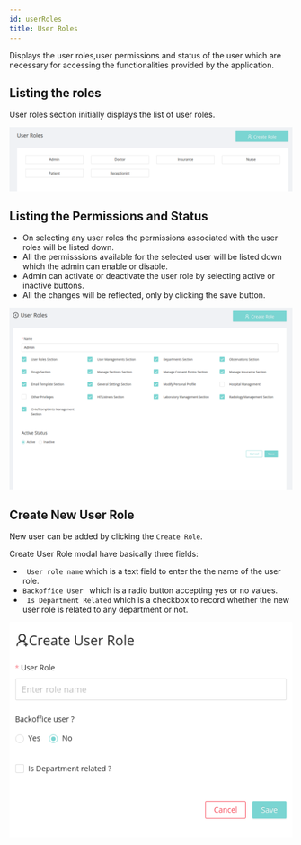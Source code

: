 ```yaml
---
id: userRoles
title: User Roles
---
```


Displays the user roles,user permissions and status of the user which are necessary for accessing the functionalities provided by the application.

## Listing the roles

User roles section initially displays the list of user roles.

![User roles section](assets/userRole/userRoleList.png)

## Listing the Permissions and Status

- On selecting any user roles the permissions associated with the user roles will be listed down.
- All the permisssions available for the selected user will be listed down which the admin can enable or disable.
- Admin can activate or deactivate the user role by selecting active or inactive buttons.
- All the changes will be reflected, only by clicking the save button.

![Permissions List](assets/userRole/permissionsList.png)

## Create New User Role

New user can be added by clicking the <code>Create Role</code>.

Create User Role modal have basically three fields:

- <code> User role name</code> which is a text field to enter the the name of the user role.
- <code>Backoffice User </code> which is a radio button accepting yes or no values.
- <code> Is Department Related</code> which is a checkbox to record whether the new user role is related to any department or not.

![Create New User](assets/userRole/createNewUser.png)